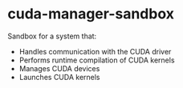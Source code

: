 # cuda-manager-sandbox

Sandbox for a system that:
- Handles communication with the CUDA driver
- Performs runtime compilation of CUDA kernels
- Manages CUDA devices
- Launches CUDA kernels
